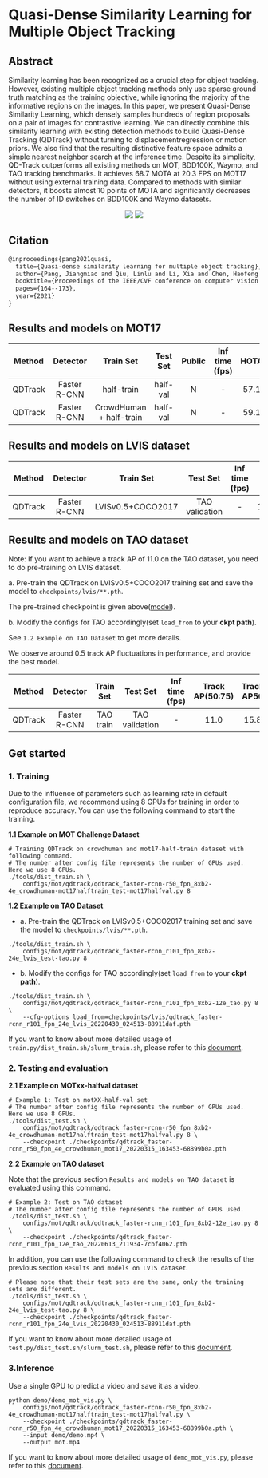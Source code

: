 # Quasi-Dense Similarity Learning for Multiple Object Tracking

## Abstract

<!-- [ABSTRACT] -->

Similarity learning has been recognized as a crucial step for object tracking. However, existing multiple object tracking methods only use sparse ground truth matching as the training objective, while ignoring the majority of the informative regions on the images. In this paper, we present Quasi-Dense Similarity Learning, which densely samples hundreds of region proposals on a pair of images for contrastive learning. We can directly combine this similarity learning with existing detection methods to build Quasi-Dense Tracking (QDTrack) without turning to displacementregression or motion priors. We also find that the resulting distinctive feature space admits a simple nearest neighbor search at the inference time. Despite its simplicity, QD-Track outperforms all existing methods on MOT, BDD100K, Waymo, and TAO tracking benchmarks. It achieves 68.7 MOTA at 20.3 FPS on MOT17 without using external training data. Compared to methods with similar detectors, it boosts almost 10 points of MOTA and significantly decreases the number of ID switches on BDD100K and Waymo datasets.

<!-- [IMAGE] -->

<div align="center">
  <img src="https://user-images.githubusercontent.com/48645550/158332287-79fb379b-d817-4aa8-8530-5f9d172b3ca7.png"/>
  <img src="https://user-images.githubusercontent.com/48645550/158332524-8ccaab0e-d379-4c6b-83e5-d75398af02bf.png"/>
</div>

## Citation

<!-- [ALGORITHM] -->

```latex
@inproceedings{pang2021quasi,
  title={Quasi-dense similarity learning for multiple object tracking},
  author={Pang, Jiangmiao and Qiu, Linlu and Li, Xia and Chen, Haofeng and Li, Qi and Darrell, Trevor and Yu, Fisher},
  booktitle={Proceedings of the IEEE/CVF conference on computer vision and pattern recognition},
  pages={164--173},
  year={2021}
}
```

## Results and models on MOT17

| Method  |   Detector   |        Train Set        | Test Set | Public | Inf time (fps) | HOTA | MOTA | IDF1 |  FP  |  FN   | IDSw. |                                            Config                                            |                                                                                                                                                   Download                                                                                                                                                   |
| :-----: | :----------: | :---------------------: | :------: | :----: | :------------: | :--: | :--: | :--: | :--: | :---: | :---: | :------------------------------------------------------------------------------------------: | :----------------------------------------------------------------------------------------------------------------------------------------------------------------------------------------------------------------------------------------------------------------------------------------------------------: |
| QDTrack | Faster R-CNN |       half-train        | half-val |   N    |       -        | 57.1 | 68.2 | 68.5 | 8373 | 42939 | 1071  |      [config](qdtrack_faster-rcnn_r50_fpn_8xb2-4e_mot17halftrain_test-mot17halfval.py)       |            [model](https://download.openmmlab.sensetime.com/mmtracking/mot/qdtrack/mot_dataset/qdtrack_faster-rcnn_r50_fpn_4e_mot17_20220315_145635-76f295ef.pth) \| [log](https://download.openmmlab.sensetime.com/mmtracking/mot/qdtrack/mot_dataset/qdtrack_faster-rcnn_r50_fpn_4e_mot17_20220315_145635.log.json)            |
| QDTrack | Faster R-CNN | CrowdHuman + half-train | half-val |   N    |       -        | 59.1 | 71.7 | 71.6 | 6072 | 38733 |  867  | [config](qdtrack_faster-rcnn_r50_fpn_8xb2-4e_crowdhuman-mot17halftrain_test-mot17halfval.py) | [model](https://download.openmmlab.sensetime.com/mmtracking/mot/qdtrack/mot_dataset/qdtrack_faster-rcnn_r50_fpn_4e_crowdhuman_mot17_20220315_163453-68899b0a.pth) \| [log](https://download.openmmlab.sensetime.com/mmtracking/mot/qdtrack/mot_dataset/qdtrack_faster-rcnn_r50_fpn_4e_crowdhuman_mot17_20220315_163453.log.json) |

## Results and models on LVIS dataset

| Method  |   Detector   |     Train Set     |    Test Set    | Inf time (fps) |  AP  | AP50 | AP75 | AP_S | AP_M | AP_L |                              Config                              |                                                                                                                                         Download                                                                                                                                         |
| :-----: | :----------: | :---------------: | :------------: | :------------: | :--: | :--: | :--: | :--: | :--: | :--: | :--------------------------------------------------------------: | :--------------------------------------------------------------------------------------------------------------------------------------------------------------------------------------------------------------------------------------------------------------------------------------: |
| QDTrack | Faster R-CNN | LVISv0.5+COCO2017 | TAO validation |       -        | 17.2 | 28.6 | 17.7 | 5.3  | 13.0 | 22.1 | [config](qdtrack_faster-rcnn_r101_fpn_8xb2-24e_lvis_test-tao.py) | [model](https://download.openmmlab.sensetime.com/mmtracking/mot/qdtrack/tao_dataset/qdtrack_faster-rcnn_r101_fpn_24e_lvis_20220430_024513-88911daf.pth) \| [log](https://download.openmmlab.sensetime.com/mmtracking/mot/qdtrack/tao_dataset/qdtrack_faster-rcnn_r101_fpn_24e_lvis_20220430_024513.log.json) |

## Results and models on TAO dataset

Note: If you want to achieve a track AP of 11.0 on the TAO dataset, you need to do pre-training on LVIS dataset.

a. Pre-train the QDTrack on LVISv0.5+COCO2017 training set and save the model to `checkpoints/lvis/**.pth`.

The pre-trained checkpoint is given above([model](https://download.openmmlab.sensetime.com/mmtracking/mot/qdtrack/tao_dataset/qdtrack_faster-rcnn_r101_fpn_24e_lvis_20220430_024513-88911daf.pth)).

b. Modify the configs for TAO accordingly(set `load_from` to your **ckpt path**).

See `1.2 Example on TAO Dataset` to get more details.

We observe around 0.5 track AP fluctuations in performance, and provide the best model.

| Method  |   Detector   | Train Set |    Test Set    | Inf time (fps) | Track AP(50:75) | Track AP50 | Track AP75 |                         Config                         |                                                                                                                                        Download                                                                                                                                        |
| :-----: | :----------: | :-------: | :------------: | :------------: | :-------------: | :--------: | :--------: | :----------------------------------------------------: | :------------------------------------------------------------------------------------------------------------------------------------------------------------------------------------------------------------------------------------------------------------------------------------: |
| QDTrack | Faster R-CNN | TAO train | TAO validation |       -        |      11.0       |    15.8    |    6.1     | [config](qdtrack_faster-rcnn_r101_fpn_8xb2-12e_tao.py) | [model](https://download.openmmlab.sensetime.com/mmtracking/mot/qdtrack/tao_dataset/qdtrack_faster-rcnn_r101_fpn_12e_tao_20220613_211934-7cbf4062.pth) \| [log](https://download.openmmlab.sensetime.com/mmtracking/mot/qdtrack/tao_dataset/qdtrack_faster-rcnn_r101_fpn_12e_tao_20220613_211934.log.json) |

## Get started

### 1. Training

Due to the influence of parameters such as learning rate in default configuration file, we recommend using 8 GPUs for training in order to reproduce accuracy. You can use the following command to start the training.

**1.1 Example on MOT Challenge Dataset**

```shell
# Training QDTrack on crowdhuman and mot17-half-train dataset with following command.
# The number after config file represents the number of GPUs used. Here we use 8 GPUs.
./tools/dist_train.sh \
    configs/mot/qdtrack/qdtrack_faster-rcnn-r50_fpn_8xb2-4e_crowdhuman-mot17halftrain_test-mot17halfval.py 8
```

**1.2 Example on TAO Dataset**

- a. Pre-train the QDTrack on LVISv0.5+COCO2017 training set and save the model to `checkpoints/lvis/**.pth`.

```shell
./tools/dist_train.sh \
    configs/mot/qdtrack/qdtrack_faster-rcnn_r101_fpn_8xb2-24e_lvis_test-tao.py 8
```

- b. Modify the configs for TAO accordingly(set `load_from` to your **ckpt path**).

```shell
./tools/dist_train.sh \
    configs/mot/qdtrack/qdtrack_faster-rcnn_r101_fpn_8xb2-12e_tao.py 8 \
    --cfg-options load_from=checkpoints/lvis/qdtrack_faster-rcnn_r101_fpn_24e_lvis_20220430_024513-88911daf.pth
```

If you want to know about more detailed usage of `train.py/dist_train.sh/slurm_train.sh`, please refer to this [document](../../../docs/en/user_guides/4_train_test.md).

### 2. Testing and evaluation

**2.1 Example on MOTxx-halfval dataset**

```shell
# Example 1: Test on motXX-half-val set
# The number after config file represents the number of GPUs used. Here we use 8 GPUs.
./tools/dist_test.sh \
    configs/mot/qdtrack/qdtrack_faster-rcnn-r50_fpn_8xb2-4e_crowdhuman-mot17halftrain_test-mot17halfval.py 8 \
    --checkpoint ./checkpoints/qdtrack_faster-rcnn_r50_fpn_4e_crowdhuman_mot17_20220315_163453-68899b0a.pth
```

**2.2 Example on TAO dataset**

Note that the previous section `Results and models on TAO dataset` is evaluated using this command.

```shell
# Example 2: Test on TAO dataset
# The number after config file represents the number of GPUs used.
./tools/dist_test.sh \
    configs/mot/qdtrack/qdtrack_faster-rcnn_r101_fpn_8xb2-12e_tao.py 8 \
    --checkpoint ./checkpoints/qdtrack_faster-rcnn_r101_fpn_12e_tao_20220613_211934-7cbf4062.pth
```

In addition, you can use the following command to check the results of the previous section `Results and models on LVIS dataset`.

```shell
# Please note that their test sets are the same, only the training sets are different.
./tools/dist_test.sh \
    configs/mot/qdtrack/qdtrack_faster-rcnn_r101_fpn_8xb2-24e_lvis_test-tao.py 8 \
    --checkpoint ./checkpoints/qdtrack_faster-rcnn_r101_fpn_24e_lvis_20220430_024513-88911daf.pth
```

If you want to know about more detailed usage of `test.py/dist_test.sh/slurm_test.sh`, please refer to this [document](../../../docs/en/user_guides/4_train_test.md).

### 3.Inference

Use a single GPU to predict a video and save it as a video.

```shell
python demo/demo_mot_vis.py \
    configs/mot/qdtrack/qdtrack_faster-rcnn-r50_fpn_8xb2-4e_crowdhuman-mot17halftrain_test-mot17halfval.py \
    --checkpoint ./checkpoints/qdtrack_faster-rcnn_r50_fpn_4e_crowdhuman_mot17_20220315_163453-68899b0a.pth \
    --input demo/demo.mp4 \
    --output mot.mp4
```

If you want to know about more detailed usage of `demo_mot_vis.py`, please refer to this [document](../../../docs/en/user_guides/3_inference.md).
